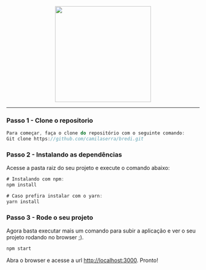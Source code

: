 
<p align="center">
  <a href="https://www.bredi.com.br">
    <img width="250" src="https://raw.githubusercontent.com/camilaserra/estagio-frontend/29930eee6e210db045a010919ed098c9eb1eb595/public/img/logo.svg">
  </a>
</p>

---

### Passo 1 - Clone o repositorio

```cs
Para começar, faça o clone do repositório com o seguinte comando:
Git clone https://github.com/camilaserra/bredi.git
```

### Passo 2 - Instalando as dependências 

Acesse a pasta raiz do seu projeto e execute o comando abaixo:

```cs
# Instalando com npm:
npm install
```
```cs
# Caso prefira instalar com o yarn:
yarn install
```  
    
### Passo 3 - Rode o seu projeto

Agora basta executar mais um comando para subir a aplicação e ver o seu projeto rodando no browser ;).

```cs
npm start
```

Abra o browser e acesse a url [http://localhost:3000](http://localhost:3000/). Pronto!
